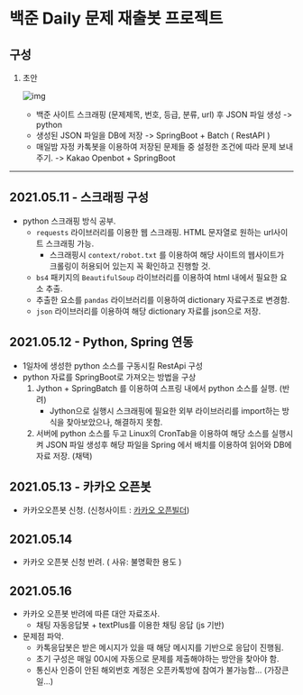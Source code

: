 # 백준 Daily 문제 재출봇 프로젝트



## 구성

1. 초안

   ![img](https://media.vlpt.us/images/chkchk610/post/a7e7b11f-629c-4361-bb46-aa0343354c3a/image.png)

   * 백준 사이트 스크래핑 (문제제목, 번호, 등급, 분류, url) 후 JSON 파일 생성 -> python
   * 생성된 JSON 파일을 DB에 저장 -> SpringBoot + Batch ( RestAPI )
   * 매일밤 자정 카톡봇을 이용하여 저장된 문제들 중 설정한 조건에 따라 문제 보내주기. -> Kakao Openbot + SpringBoot

---

## 2021.05.11 - 스크래핑 구성

* python 스크래핑 방식 공부.
  * `requests` 라이브러리를 이용한 웹 스크래핑. HTML 문자열로 원하는 url사이트 스크래핑 가능.
    * 스크래핑시 `context/robot.txt` 를 이용하여 해당 사이트의 웹사이트가 크롤링이 허용되어 있는지 꼭 확인하고 진행할 것.
  * `bs4` 패키지의 `BeautifulSoup` 라이브러리를 이용하여 html 내에서 필요한 요소 추출.
  * 추출한 요소를 `pandas` 라이브러리를 이용하여 dictionary 자료구조로 변경함.
  * `json` 라이브러리를 이용하여 해당 dictionary 자료를 json으로 저장.

## 2021.05.12 - Python, Spring 연동

* 1일차에 생성한 python 소스를 구동시킬 RestApi 구성
* python 자료를 SpringBoot로 가져오는 방법을 구상
  1. Jython + SpringBatch 를 이용하여 스프링 내에서 python 소스를 실행. (반려)
     * Jython으로 실행시 스크래핑에 필요한 외부 라이브러리를 import하는 방식을 찾아보았으나, 해결하지 못함.
  2. 서버에 python 소스를 두고 Linux의 CronTab을 이용하여 해당 소스를 실행시켜 JSON 파일 생성후 해당 파일을 Spring 에서 배치를 이용하여 읽어와 DB에 자료 저장. (채택)

## 2021.05.13 - 카카오 오픈봇

* 카카오오픈봇 신청.  (신청사이트 : [카카오 오픈빌더](https://i.kakao.com/))

## 2021.05.14

* 카카오 오픈봇 신청 반려. ( 사유: 불명확한 용도 )

## 2021.05.16

* 카카오 오픈봇 반려에 따른 대안 자료조사.
  * 채팅 자동응답봇 + textPlus를 이용한 채팅 응답 (js 기반)
* 문제점 파악.
  * 카톡응답봇은 받은 메시지가 있을 때 해당 메시지를 기반으로 응답이 진행됨.
  * 초기 구성은 매일 00시에 자동으로 문제를 제출해야하는 방안을 찾아야 함.
  * 통신사 인증이 안된 해외번호 계정은 오픈카톡방에 참여가 불가능함... (가장큰일...)

